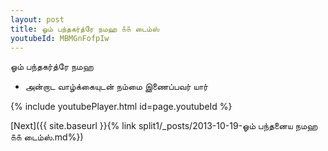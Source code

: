 ```yaml
---
layout: post
title: ஓம் பந்தகர்த்ரே நமஹ ௧௧ டைம்ஸ்
youtubeId: MBMGnFofpIw
---
```

 
 
 ஓம் பந்தகர்த்ரே நமஹ  
 
 -  அன்றாட வாழ்க்கையுடன் நம்மை இணைப்பவர் யார் 
 
  
 
  
 
 
 
 
 
 


{% include youtubePlayer.html id=page.youtubeId %}
 
[Next]({{ site.baseurl }}{% link  split1/_posts/2013-10-19-ஓம் பந்தனைய நமஹ ௧௧ டைம்ஸ்.md%})
 
